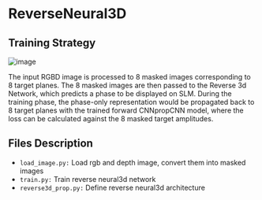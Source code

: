 # ReverseNeural3D
## Training Strategy
![image](https://user-images.githubusercontent.com/9930070/215598676-14d2420c-f206-4e8e-bac0-94a3a2d5cf02.png)

The input RGBD image is processed to 8 masked images corresponding to 8 target planes. The 8 masked images are then passed to the Reverse 3d Network, which predicts a phase to be displayed on SLM. During the training phase, the phase-only representation would be propagated back to 8 target planes with the trained forward CNNpropCNN model, where the loss can be calculated against the 8 masked target amplitudes.

## Files Description
- `load_image.py:` Load rgb and depth image, convert them into masked images
- `train.py:` Train reverse neural3d network
- `reverse3d_prop.py:` Define reverse neural3d architecture
